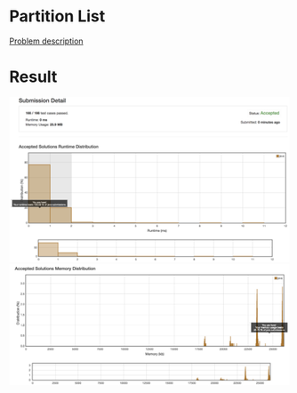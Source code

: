 # Partition List

[Problem description](https://leetcode.com/problems/partition-list/description)

# Result

![result_runtime](result_runtime.png)
![result_space](result_space.png)
